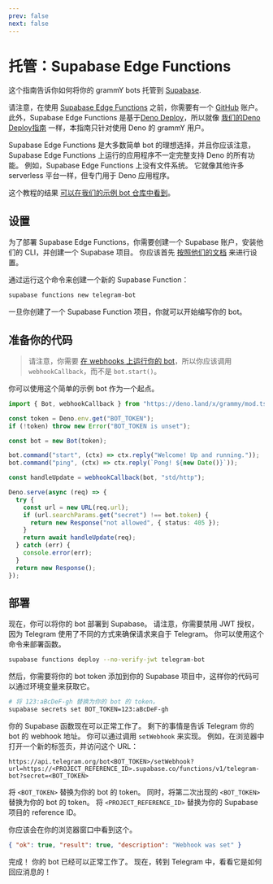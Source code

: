 ```yaml
---
prev: false
next: false
---
```


# 托管：Supabase Edge Functions

这个指南告诉你如何将你的 grammY bots 托管到 [Supabase](https://supabase.com/).

请注意，在使用
[Supabase Edge Functions](https://supabase.com/docs/guides/functions/quickstart)
之前，你需要有一个 [GitHub](https://github.com) 账户。 此外，Supabase Edge
Functions 是基于[Deno Deploy](https://deno.com/deploy)，所以就像
[我们的Deno Deploy指南](./deno-deploy) 一样，本指南只针对使用 Deno 的 grammY
用户。

Supabase Edge Functions 是大多数简单 bot 的理想选择，并且你应该注意，Supabase
Edge Functions 上运行的应用程序不一定完整支持 Deno 的所有功能。 例如，Supabase
Edge Functions 上没有文件系统。 它就像其他许多 serverless 平台一样，但专门用于
Deno 应用程序。

这个教程的结果
[可以在我们的示例 bot 仓库中看到](https://github.com/grammyjs/examples/tree/main/setups/supabase-edge-functions)。

## 设置

为了部署 Supabase Edge Functions，你需要创建一个 Supabase 账户，安装他们的
CLI，并创建一个 Supabase 项目。 你应该首先
[按照他们的文档](https://supabase.com/docs/guides/functions/quickstart#initialize-a-project)
来进行设置。

通过运行这个命令来创建一个新的 Supabase Function：

```sh
supabase functions new telegram-bot
```

一旦你创建了一个 Supabase Function 项目，你就可以开始编写你的 bot。

## 准备你的代码

> 请注意，你需要
> [在 webhooks 上运行你的 bot](../guide/deployment-types#如何使用-webhook)，所以你应该调用
> `webhookCallback`，而不是 `bot.start()`。

你可以使用这个简单的示例 bot 作为一个起点。

```ts
import { Bot, webhookCallback } from "https://deno.land/x/grammy/mod.ts";

const token = Deno.env.get("BOT_TOKEN");
if (!token) throw new Error("BOT_TOKEN is unset");

const bot = new Bot(token);

bot.command("start", (ctx) => ctx.reply("Welcome! Up and running."));
bot.command("ping", (ctx) => ctx.reply(`Pong! ${new Date()}`));

const handleUpdate = webhookCallback(bot, "std/http");

Deno.serve(async (req) => {
  try {
    const url = new URL(req.url);
    if (url.searchParams.get("secret") !== bot.token) {
      return new Response("not allowed", { status: 405 });
    }
    return await handleUpdate(req);
  } catch (err) {
    console.error(err);
  }
  return new Response();
});
```

## 部署

现在，你可以将你的 bot 部署到 Supabase。 请注意，你需要禁用 JWT 授权，因为
Telegram 使用了不同的方式来确保请求来自于 Telegram。
你可以使用这个命令来部署函数。

```sh
supabase functions deploy --no-verify-jwt telegram-bot
```

然后，你需要将你的 bot token 添加到你的 Supabase
项目中，这样你的代码可以通过环境变量来获取它。

```sh
# 将 123:aBcDeF-gh 替换为你的 bot 的 token。
supabase secrets set BOT_TOKEN=123:aBcDeF-gh
```

你的 Supabase 函数现在可以正常工作了。 剩下的事情是告诉 Telegram 你的 bot 的
webhook 地址。 你可以通过调用 `setWebhook` 来实现。
例如，在浏览器中打开一个新的标签页，并访问这个 URL：

```text
https://api.telegram.org/bot<BOT_TOKEN>/setWebhook?url=https://<PROJECT_REFERENCE_ID>.supabase.co/functions/v1/telegram-bot?secret=<BOT_TOKEN>
```

将 `<BOT_TOKEN>` 替换为你的 bot 的 token。 同时，将第二次出现的 `<BOT_TOKEN>`
替换为你的 bot 的 token。 将 `<PROJECT_REFERENCE_ID>` 替换为你的 Supabase 项目的
reference ID。

你应该会在你的浏览器窗口中看到这个。

```json
{ "ok": true, "result": true, "description": "Webhook was set" }
```

完成！ 你的 bot 已经可以正常工作了。 现在，转到 Telegram
中，看看它是如何回应消息的！
